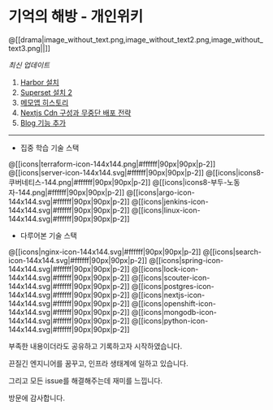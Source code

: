 # 기억의 해방 - 개인위키

@[[drama|image_without_text.png,image_without_text2.png,image_without_text3.png||]]

_최신 업데이트_

1. [Harbor 설치](http://bluesnite.xyz/)
2. [Superset 설치 2](http://bluesnite.xyz/4.%20%EB%AA%A8%EB%8B%88%ED%84%B0%EB%A7%81%20%EB%B0%8F%20%EC%8B%9C%EA%B0%81%ED%99%94/superset/Superset%20%EC%84%A4%EC%B9%98%202%20(02-20))
3. [메모앱 히스토리](http://bluesnite.xyz/6.%20%EA%B0%9C%EC%9D%B8%20%EB%B0%8F%20%EB%B8%94%EB%A1%9C%EA%B7%B8%20%EA%B4%80%EB%A6%AC/%EC%98%B5%EC%8B%9C%EB%94%94%EC%96%B8/%EB%A9%94%EB%AA%A8%EC%95%B1%20%ED%9E%88%EC%8A%A4%ED%86%A0%EB%A6%AC/)
4. [Nextjs Cdn 구성과 무중단 배포 전략](http://bluesnite.xyz/1.%20개발%20및%20배포%20도구/nextjs/Nextjs%20Cdn%20구성과%20무중단%20배포%20전략/#cdn)
5. [Blog 기능 추가](http://bluesnite.xyz/blog/)
---

- 집중 학습 기술 스택

@[[icons|terraform-icon-144x144.png|#ffffff|90px|90px|p-2]]
@[[icons|server-icon-144x144.svg|#ffffff|90px|90px|p-2]]
@[[icons|icons8-쿠버네티스-144.png|#ffffff|90px|90px|p-2]]
@[[icons|icons8-부두-노동자-144.png|#ffffff|90px|90px|p-2]]
@[[icons|argo-icon-144x144.svg|#ffffff|90px|90px|p-2]]
@[[icons|jenkins-icon-144x144.svg|#ffffff|90px|90px|p-2]]
@[[icons|linux-icon-144x144.svg|#ffffff|90px|90px|p-2]]

- 다루어본 기술 스택

@[[icons|nginx-icon-144x144.svg|#ffffff|90px|90px|p-2]]
@[[icons|search-icon-144x144.svg|#ffffff|90px|90px|p-2]]
@[[icons|spring-icon-144x144.svg|#ffffff|90px|90px|p-2]]
@[[icons|lock-icon-144x144.svg|#ffffff|90px|90px|p-2]]
@[[icons|scouter-icon-144x144.svg|#ffffff|90px|90px|p-2]]
@[[icons|postgres-icon-144x144.svg|#ffffff|90px|90px|p-2]]
@[[icons|nextjs-icon-144x144.svg|#ffffff|90px|90px|p-2]]
@[[icons|openshift-icon-144x144.svg|#ffffff|90px|90px|p-2]]
@[[icons|mongodb-icon-144x144.svg|#ffffff|90px|90px|p-2]]
@[[icons|python-icon-144x144.svg|#ffffff|90px|90px|p-2]]

부족한 내용이더라도 공유하고 기록하고자 시작하였습니다.

끈질긴 엔지니어를 꿈꾸고, 인프라 생태계에 일하고 있습니다.

그리고 모든 issue를 해결해주는데 재미를 느낍니다.

방문에 감사합니다.
